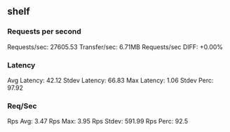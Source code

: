 ## shelf
### Requests per second
Requests/sec: 27605.53
Transfer/sec: 6.71MB
Requests/sec DIFF: +0.00%
### Latency
Avg Latency: 42.12
Stdev Latency: 66.83
Max Latency: 1.06
Stdev Perc: 97.92
### Req/Sec
Rps Avg: 3.47
Rps Max: 3.95
Rps Stdev: 591.99
Rps Perc: 92.5
